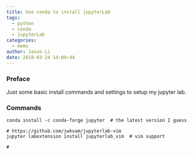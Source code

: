 ```yaml
---
title: Use conda to install jupyterLab
tags:
  - python
  - conda
  - jupyterLab
categories:
  - memo
author: Jason Li
date: 2018-03-24 14:09:44
---
```




### Preface

Just some basic install commands and settings to setup my jupyter lab.

<!--more-->

### Commands

```
conda install -c conda-forge jupyter  # the latest version I guess

# https://github.com/jwkvam/jupyterlab-vim
jupyter labextension install jupyterlab_vim  # vim support

# 
```
